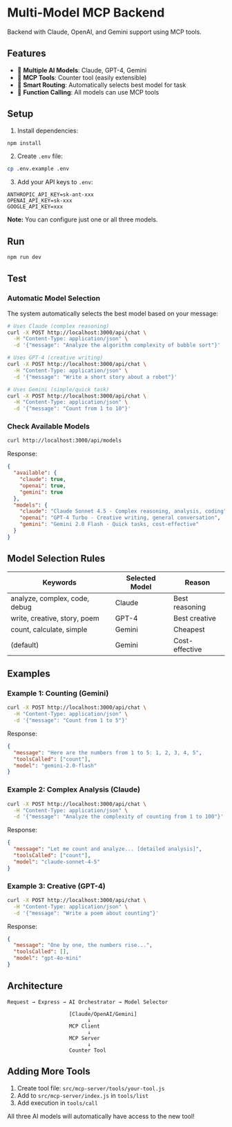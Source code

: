 # Multi-Model MCP Backend

Backend with Claude, OpenAI, and Gemini support using MCP tools.

## Features

- 🤖 **Multiple AI Models**: Claude, GPT-4, Gemini
- 🔧 **MCP Tools**: Counter tool (easily extensible)
- 🎯 **Smart Routing**: Automatically selects best model for task
- 🔄 **Function Calling**: All models can use MCP tools

## Setup

1. Install dependencies:
```bash
npm install
```

2. Create `.env` file:
```bash
cp .env.example .env
```

3. Add your API keys to `.env`:
```env
ANTHROPIC_API_KEY=sk-ant-xxx
OPENAI_API_KEY=sk-xxx
GOOGLE_API_KEY=xxx
```

**Note:** You can configure just one or all three models.

## Run
```bash
npm run dev
```

## Test

### Automatic Model Selection

The system automatically selects the best model based on your message:
```bash
# Uses Claude (complex reasoning)
curl -X POST http://localhost:3000/api/chat \
  -H "Content-Type: application/json" \
  -d '{"message": "Analyze the algorithm complexity of bubble sort"}'

# Uses GPT-4 (creative writing)
curl -X POST http://localhost:3000/api/chat \
  -H "Content-Type: application/json" \
  -d '{"message": "Write a short story about a robot"}'

# Uses Gemini (simple/quick task)
curl -X POST http://localhost:3000/api/chat \
  -H "Content-Type: application/json" \
  -d '{"message": "Count from 1 to 10"}'
```

### Check Available Models
```bash
curl http://localhost:3000/api/models
```

Response:
```json
{
  "available": {
    "claude": true,
    "openai": true,
    "gemini": true
  },
  "models": {
    "claude": "Claude Sonnet 4.5 - Complex reasoning, analysis, coding",
    "openai": "GPT-4 Turbo - Creative writing, general conversation",
    "gemini": "Gemini 2.0 Flash - Quick tasks, cost-effective"
  }
}
```

## Model Selection Rules

| Keywords | Selected Model | Reason |
|----------|---------------|--------|
| analyze, complex, code, debug | Claude | Best reasoning |
| write, creative, story, poem | GPT-4 | Best creative |
| count, calculate, simple | Gemini | Cheapest |
| (default) | Gemini | Cost-effective |

## Examples

### Example 1: Counting (Gemini)
```bash
curl -X POST http://localhost:3000/api/chat \
  -H "Content-Type: application/json" \
  -d '{"message": "Count from 1 to 5"}'
```

Response:
```json
{
  "message": "Here are the numbers from 1 to 5: 1, 2, 3, 4, 5",
  "toolsCalled": ["count"],
  "model": "gemini-2.0-flash"
}
```

### Example 2: Complex Analysis (Claude)
```bash
curl -X POST http://localhost:3000/api/chat \
  -H "Content-Type: application/json" \
  -d '{"message": "Analyze the complexity of counting from 1 to 100"}'
```

Response:
```json
{
  "message": "Let me count and analyze... [detailed analysis]",
  "toolsCalled": ["count"],
  "model": "claude-sonnet-4-5"
}
```

### Example 3: Creative (GPT-4)
```bash
curl -X POST http://localhost:3000/api/chat \
  -H "Content-Type: application/json" \
  -d '{"message": "Write a poem about counting"}'
```

Response:
```json
{
  "message": "One by one, the numbers rise...",
  "toolsCalled": [],
  "model": "gpt-4o-mini"
}
```

## Architecture
```
Request → Express → AI Orchestrator → Model Selector
                          ↓
                    [Claude/OpenAI/Gemini]
                          ↓
                    MCP Client
                          ↓
                    MCP Server
                          ↓
                    Counter Tool
```

## Adding More Tools

1. Create tool file: `src/mcp-server/tools/your-tool.js`
2. Add to `src/mcp-server/index.js` in `tools/list`
3. Add execution in `tools/call`

All three AI models will automatically have access to the new tool!
